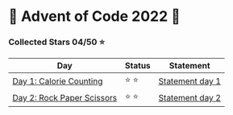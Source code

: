 # 🎄 Advent of Code 2022 🎄

### Collected Stars 04/50 ⭐

| Day                                                     | Status | Statement                                              |
| ------------------------------------------------------- | ------ | ------------------------------------------------------ |
| [Day 1: Calorie Counting](./solutions/code.day01.py)    | ⭐ ⭐  | [Statement day 1](https://adventofcode.com/2022/day/1) |
| [Day 2: Rock Paper Scissors](./solutions/code.day02.py) | ⭐ ⭐  | [Statement day 2](https://adventofcode.com/2022/day/2) |
